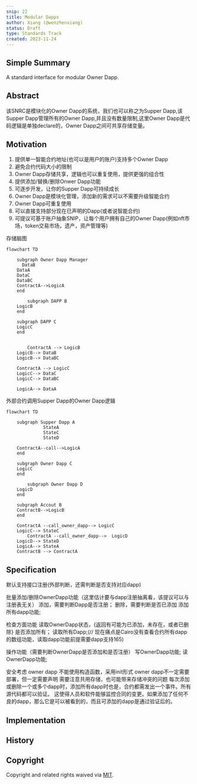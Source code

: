 ```yaml
---
snip: 22
title: Modular Dapps
author: Xiang (@wenzhenxiang)
status: Draft
type: Standards Track
created: 2023-11-24
---
```


## Simple Summary
A standard interface for modular Owner Dapp.

## Abstract
该SNRC是模块化的Owner Dapp的系统，我们也可以称之为Supper Dapp,该Supper Dapp管理所有的Owner Dapp,并且没有数量限制,这里Owner Dapp是代码逻辑是单独declare的，Owner Dapp之间可共享存储变量。


## Motivation

1. 提供单一智能合约地址(也可以是用户的账户)支持多个Owner Dapp
2. 避免合约代码大小的限制
3. Owner Dapp存储共享，逻辑也可以重复使用，提供更强的组合性
4. 提供添加/替换/删除Onwer Dapp功能
5. 可逐步开发，让你的Supper Dapp可持续成长
6. Owner Dapp是模块化管理，添加新的需求可以不需要升级智能合约
7. Owner Dapp可重复使用
8. 可以直接支持部分现在已声明的Dapp(或者说智能合约)
9. 可提议可基于账户抽象SNIP，让每个用户拥有自己的Owner Dapp(例如nft市场，token交易市场，遗产，资产管理等)

存储脑图

```mermaid
flowchart TD
    
    subgraph Owner Dapp Manager
	  DataB
    DataA
    DataC
    DataBC
    ContractA-->LogicA
    end
   
		subgraph DAPP B
    LogicB
    end

    subgraph DAPP C
    LogicC
    end


		ContractA --> LogicB
    LogicB--> DataB
    LogicB--> DataBC

    ContractA --> LogicC
    LogicC--> DataC
    LogicC--> DataBC

    LogicA--> DataA
```

外部合约调用Supper Dapp的Owner Dapp逻辑

```mermaid
flowchart TD
    
    subgraph Supper Dapp A
			  StateA
			  StateC
			  StateD
        
    ContractA--call-->LogicA
    end
   
    subgraph Owner Dapp C
    LogicC
    end

		subgraph Owner Dapp D
    LogicD
    end

    subgraph Accout B
    ContractB-->LogicB
    end

    ContractA --call_owner_dapp--> LogicC
    LogicC--> StateC
		ContractA --call_owner_dapp-->  LogicD
    LogicD--> StateD
    LogicA--> StateA
    ContractB --> ContractA
```

## Specification
默认支持接口注册(外部判断，还需判断是否支持对应dapp)

批量添加/删除OwnerDapp功能（这里估计要与dapp注册抽离看，该提议可以与注册表无关）
添加，需要判断Dapp是否注册；
删除，需要判断是否已添加
添加所有dapp功能;

检查方面功能
读取OwnerDapp状态，{返回有可能为已添加，未存在，或者已删除}
是否添加所有；
读取所有Dapp;(// 现在痛点是Cairo没有查看合约所有dapp的数组功能，读取dapp功能前提需要dapp支持165)


操作功能（需要判断OwnerDapp是否添加和是否注册）
写OwnerDapp功能;
读OwnerDapp功能;


安全考虑
owner dapp 不能使用构造函数，采用init形式
owner dapp不一定需要部署，但一定需要声明
需要注意共用存储，也可能带来存储冲突的问题
每次添加或删除一个或多个dapp时，添加所有dapp时也是，合约都需发出一个事件。所有源代码都可以验证。
这使得人员和软件能够监控合同的变更。如果添加了任何不良的dapp，那么它是可以被看到的，而且可添加的dapp是通过验证后的。


## Implementation






## History

## Copyright

Copyright and related rights waived via [MIT](../LICENSE).
